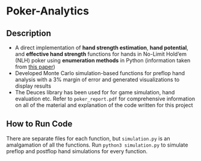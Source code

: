 # Poker-Analytics
## Description 
- A direct implementation of **hand strength estimation**, **hand potential**, and **effective hand strength** functions for hands in No-Limit Hold’em (NLH) poker using **enumeration methods** in Python (information taken from [this paper](https://cdn.aaai.org/AAAI/1998/AAAI98-070.pdf))
- Developed Monte Carlo simulation-based functions for preflop hand analysis with a 3% margin of error and generated visualizations to display results
- The Deuces library has been used for for game simulation, hand evaluation etc.
Refer to `poker_report.pdf` for comprehensive information on all of the material and explanation of the code written for this project

## How to Run Code
There are separate files for each function, but `simulation.py` is an amalgamation of all the functions.
Run `python3 simulation.py` to simulate preflop and postflop hand simulations for every function.
